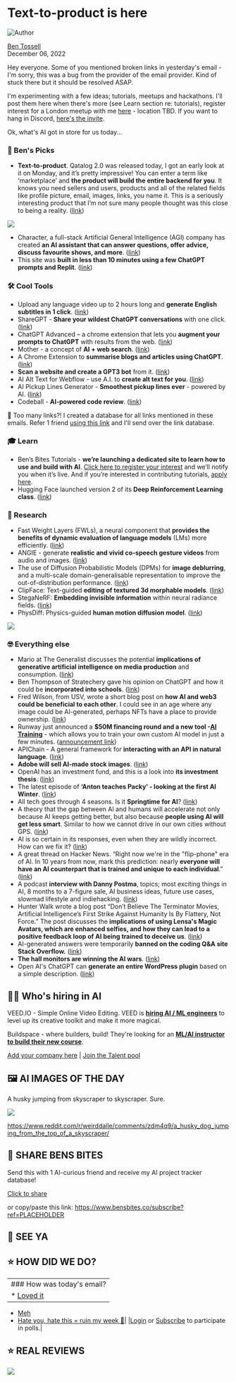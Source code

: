 # Text-to-product is here

![Author](https://media.beehiiv.com/cdn-cgi/image/fit=scale-down,format=auto,onerror=redirect,quality=80/uploads/user/profile_picture/fc858b4d-39e3-4be1-abf4-2b55504e21a2/thumb_uJ4UYake_400x400.jpg)

[Ben Tossell](https://www.twitter.com/bentossell)\
December 06, 2022

Hey everyone. Some of you mentioned broken links in yesterday's email - I'm sorry, this was a bug from the provider of the email provider. Kind of stuck there but it should be resolved ASAP.

I'm experimenting with a few ideas; tutorials, meetups and hackathons. I'll post them here when there's more (see Learn section re: tutorials), register interest for a London meetup with me [here](https://lu.ma/bensbites) - location TBD. If you want to hang in Discord, [here's the invite](https://discord.gg/hmFBEPR8).

Ok, what's AI got in store for us today...

### **🤌 Ben's Picks**

- **Text-to-product**. Qatalog 2.0 was released today, I got an early look at it on Monday, and it’s pretty impressive! You can enter a term like ‘marketplace’ and **the product will build the entire backend for you**. It knows you need sellers and users, products and all of the related fields like profile picture, email, images, links, you name it. This is a seriously interesting product that I’m not sure many people thought was this close to being a reality. ([link](https://qatalog.com/))

![](https://media.beehiiv.com/cdn-cgi/image/fit=scale-down,format=auto,onerror=redirect,quality=80/uploads/asset/file/44658eeb-9721-4dcc-9921-a1c140b97770/ezgif.com-gif-maker__35_.gif)

- Character, a full-stack Artificial General Intelligence (AGI) company has created **an AI assistant that can answer questions, offer advice, discuss favourite shows, and more**. ([link](https://www.google.com/url?q=https://blog.character.ai/introducing-character/\&sa=D\&source=editors\&ust=1670329759909255\&usg=AOvVaw28U1iqdo9xQDGEXe46aVT0))
- This site was **built in less than 10 minutes using a few ChatGPT prompts and Replit**. ([link](https://www.google.com/url?q=https://twitter.com/replit/status/1599803817515548674\&sa=D\&source=editors\&ust=1670329759908795\&usg=AOvVaw3Pg3judnyaL7jqRJsTxwWB))

### **🛠️ Cool Tools**

- Upload any language video up to 2 hours long and **generate English subtitles in 1 click**. ([link](https://www.google.com/url?q=https://www.supertranslate.ai/\&sa=D\&source=editors\&ust=1670329759909663\&usg=AOvVaw0LckHeI905N8u5Ki6voouq))
- ShareGPT - **Share your wildest ChatGPT conversations** with one click. ([link](https://www.google.com/url?q=https://sharegpt.com/\&sa=D\&source=editors\&ust=1670329759909902\&usg=AOvVaw1CKHaD_A-e03ucnj_j3pCM))
- ChatGPT Advanced – a chrome extension that lets you **augment your prompts to ChatGPT** with results from the web. ([link](https://www.google.com/url?q=https://github.com/qunash/chatgpt-advanced\&sa=D\&source=editors\&ust=1670329759910150\&usg=AOvVaw24CCy8fONzqX9o9uda_2rQ))
- ​​Mother - a concept of **AI + web search**. ([link](https://www.google.com/url?q=https://twitter.com/vladquant/status/1599852381453549568\&sa=D\&source=editors\&ust=1670329759910400\&usg=AOvVaw2CNoIV6ehbIgVyoYy_bqGi))
- A Chrome Extension to **summarise blogs and articles using ChatGPT**. ([link](https://www.google.com/url?q=https://github.com/clmnin/summarize.site\&sa=D\&source=editors\&ust=1670329759910638\&usg=AOvVaw2eh81EVwn7-nkxcX60zBk1))
- **Scan a website and create a GPT3 bot** from it. ([link](https://www.google.com/url?q=https://chatessential.eyelevel.ai/demo\&sa=D\&source=editors\&ust=1670329759910878\&usg=AOvVaw1qB6yTA4RRz3Nbn86af3Mb))
- AI Alt Text for Webflow - use A.I. to **create alt text for you**. ([link](https://www.google.com/url?q=https://chrome.google.com/webstore/detail/ai-alt-text-for-webflow-b/lkffhkdaodfkeddbhicfkigpnneidbfb\&sa=D\&source=editors\&ust=1670329759911160\&usg=AOvVaw3ko0dlcWUe1x8CZ8RqDOnO))
- AI Pickup Lines Generator - **Smoothest pickup lines ever** - powered by AI. ([link](https://www.google.com/url?q=https://www.aipickuplines.com/\&sa=D\&source=editors\&ust=1670329759911418\&usg=AOvVaw18q8QzxDPIT4VWHTIi_ksg))
- Codeball - **AI-powered code review**. ([link](https://www.google.com/url?q=https://codeball.ai/\&sa=D\&source=editors\&ust=1670329759911706\&usg=AOvVaw1VSpi9bqx37Z2Lf4kt5Tnx))

👋 Too many links?! I created a database for all links mentioned in these emails. Refer 1 friend [using this link](https://www.bensbites.co/subscribe?ref=PLACEHOLDER) and I'll send over the link database.

### **🎓 Learn**

- Ben’s Bites Tutorials - **we’re launching a dedicated site to learn how to use and build with AI**. [Click here to register your interest](https://airtable.com/shrU24EDbHnl36Zol) and we’ll notify you when it’s live. And if you’re interested in contributing tutorials, [apply here](https://www.google.com/url?q=https://airtable.com/shrLpJNt7UJSDyUhU\&sa=D\&source=editors\&ust=1670329759912563\&usg=AOvVaw0ls72fNQ4qPq9MZECE1nE7).
- Hugging Face launched version 2 of its **Deep Reinforcement Learning class**. ([link](https://www.google.com/url?q=https://huggingface.co/deep-rl-course/unit0/introduction\&sa=D\&source=editors\&ust=1670329759912838\&usg=AOvVaw3_kuUyp-e_2EqeDZA-8v4M))

### **🔬 Research**

- Fast Weight Layers (FWLs), a neural component that **provides the benefits of dynamic evaluation of language models** (LMs) more efficiently. ([link](https://www.google.com/url?q=https://arxiv.org/abs/2212.02475\&sa=D\&source=editors\&ust=1670329759913206\&usg=AOvVaw3MhEIGYpyVNK1KJqgfp8jZ))
- ANGIE - generate **realistic and vivid co-speech gesture videos** from audio and images. ([link](https://www.google.com/url?q=https://alvinliu0.github.io/projects/ANGIE\&sa=D\&source=editors\&ust=1670329759913459\&usg=AOvVaw00ffXmQTmVwGH02EaRl7o0))
- The use of Diffusion Probabilistic Models (DPMs) for **image deblurring**, and a multi-scale domain-generalisable representation to improve the out-of-distribution performance. ([link](https://www.google.com/url?q=https://arxiv.org/abs/2212.01789\&sa=D\&source=editors\&ust=1670329759914002\&usg=AOvVaw21IyIg86VI5NZaFPZ7cxnj))
- ClipFace: Text-guided **editing of textured 3d morphable models**. ([link](https://shivangi-aneja.github.io/projects/clipface/))
- StegaNeRF: **Embedding invisible information** within neural radiance fields. ([link](https://xggnet.github.io/StegaNeRF/))
- PhysDiff: Physics-guided **human motion diffusion model**. ([link](https://www.google.com/url?q=https://nvlabs.github.io/PhysDiff/\&sa=D\&source=editors\&ust=1670329759913707\&usg=AOvVaw2Qki_tQtyHoKHSXVW4W2pg))

![](https://media.beehiiv.com/cdn-cgi/image/fit=scale-down,format=auto,onerror=redirect,quality=80/uploads/asset/file/c5aa719b-fd39-46f8-80ee-3c2e0c1efd9a/ezgif.com-gif-maker__36_.gif)

### **🤓 Everything else**

- Mario at The Generalist discusses the potential **implications of generative artificial intelligence on media production** and consumption. ([link](https://www.google.com/url?q=https://www.generalist.com/briefing/endless-media\&sa=D\&source=editors\&ust=1670329759914408\&usg=AOvVaw2ngEk_YIqS3wrbXViOT1PL))
- Ben Thompson of Stratechery gave his opinion on ChatGPT and how it could be **incorporated into schools**. ([link](https://www.google.com/url?q=https://stratechery.com/2022/ai-homework/\&sa=D\&source=editors\&ust=1670329759914657\&usg=AOvVaw1iFMEAZmIS-Ls8rAa_kPUQ))
- Fred Wilson, from USV, wrote a short blog post on **how AI and web3 could be beneficial to each other**. I could see in an age where any image could be AI-generated, perhaps NFTs have a place to provide ownership. ([link](https://www.google.com/url?q=https://avc.com/2022/12/sign-everything/\&sa=D\&source=editors\&ust=1670329759914919\&usg=AOvVaw2RpClvYJ_cKvlNKYWDAXMe))
- Runway just announced a **$50M financing round and a new tool -**[**AI Training**](https://www.google.com/url?q=https://twitter.com/runwayml/status/1599765518344282113\&sa=D\&source=editors\&ust=1670329759915242\&usg=AOvVaw2NQTrs4heNE9AxULHWINNv) - which allows you to train your own custom AI model in just a few minutes. ([announcement link](https://www.google.com/url?q=https://www.forbes.com/sites/kenrickcai/2022/12/05/runway-ml-series-c-funding-500-million-valuation/\&sa=D\&source=editors\&ust=1670329759915564\&usg=AOvVaw3L6UtoSzdSDzMkAPZLxBiZ))
- APIChain - A general framework for **interacting with an API in natural language**. ([link](https://www.google.com/url?q=https://twitter.com/hwchase17/status/1599792665578831878\&sa=D\&source=editors\&ust=1670329759915950\&usg=AOvVaw06gxQiKvuW7shFgHtaE3dG))
- **Adobe will sell AI-made stock images**. ([link](https://www.google.com/url?q=https://www.axios.com/2022/12/05/adobe-ai-made-stock-images\&sa=D\&source=editors\&ust=1670329759916304\&usg=AOvVaw3PuAwY10fP9VA7EGe4V80D))
- OpenAI has an investment fund, and this is a look into **its investment thesis**. ([link](https://www.google.com/url?q=https://www.emergingtechbrew.com/stories/2022/12/05/openai-is-also-a-startup-investor-here-s-its-investment-thesis\&sa=D\&source=editors\&ust=1670329759916634\&usg=AOvVaw0gvEQeP8UzsZ2vOOI_n_oP))
- The latest episode of **‘Anton teaches Packy’ - looking at the first AI Winter**. ([link](https://www.google.com/url?q=https://youtu.be/MpBdVJEx2Aw\&sa=D\&source=editors\&ust=1670329759916886\&usg=AOvVaw3KrVkBPzDXW3BXxjLQXo96))
- All tech goes through 4 seasons. Is it **Springtime for AI**? ([link](https://www.google.com/url?q=https://www.notboring.co/p/four-seasons-total-tech\&sa=D\&source=editors\&ust=1670329759917140\&usg=AOvVaw0O-WryaWRuSEYH1N1UaZyS))
- A theory that the gap between AI and humans will accelerate not only because AI keeps getting better, but also because **people using AI will get less smart**. Similar to how we cannot drive in our own cities without GPS. ([link](https://www.google.com/url?q=https://twitter.com/eladgil/status/1599800804961320960\&sa=D\&source=editors\&ust=1670329759917397\&usg=AOvVaw3RdBjLEb6Wo5BEQr45cYG8))
- AI is so certain in its responses, even when they are wildly incorrect. How can we fix it? ([link](https://www.google.com/url?q=https://twitter.com/drjimfan/status/1599854164204736512\&sa=D\&source=editors\&ust=1670329759917650\&usg=AOvVaw0x8vBZacvJAJBT4bddvSZX))
- A great thread on Hacker News. “Right now we're in the "flip-phone" era of AI. In 10 years from now, mark this prediction: nearly **everyone will have an AI counterpart that is trained and unique to each individual**.” ([link](https://www.google.com/url?q=https://news.ycombinator.com/item?id%3D33868515\&sa=D\&source=editors\&ust=1670329759917910\&usg=AOvVaw3hZILdDLc0k1w1ZONDrRBh))
- A podcast **interview with Danny Postma**, topics; most exciting things in AI, 8 months to a 7-figure sale, AI business ideas, future use cases, slowmad lifestyle and indiehacking. ([link](https://www.google.com/url?q=https://youtu.be/4PWqRILYz8U\&sa=D\&source=editors\&ust=1670329759918153\&usg=AOvVaw3mqt12dIMTaz-_9eGgw4t_))
- Hunter Walk wrote a blog post “Don’t Believe The Terminator Movies, Artificial Intelligence’s First Strike Against Humanity Is By Flattery, Not Force.” The post discusses the **implications of using Lensa's Magic Avatars, which are enhanced selfies, and how they can lead to a positive feedback loop of AI being trained to deceive us**. ([link](https://www.google.com/url?q=https://hunterwalk.medium.com/dont-believe-the-terminator-movies-artificial-intelligence-s-first-strike-against-humanity-is-by-5b091b60ff83\&sa=D\&source=editors\&ust=1670329759918474\&usg=AOvVaw2iJNVqEzDztiznqRdJDohH))
- AI-generated answers were temporarily **banned on the coding Q\&A site Stack Overflow.** ([link](https://www.google.com/url?q=https://www.theverge.com/2022/12/5/23493932/chatgpt-ai-generated-answers-temporarily-banned-stack-overflow-llms-dangers\&sa=D\&source=editors\&ust=1670329759918773\&usg=AOvVaw04tbO1uf05N_03kHQu8F1n))
- **The hall monitors are winning the AI wars**. ([link](https://www.google.com/url?q=https://www.jonstokes.com/p/the-hall-monitors-are-winning-the\&sa=D\&source=editors\&ust=1670329759919034\&usg=AOvVaw21JjvGZdQChef9d3rtHwEl))
- Open AI's ChatGPT can **generate an entire WordPress plugin** based on a simple description. ([link](https://twitter.com/johnofhousejohn/status/1599932681076473856))

## **🧑‍💻 Who's hiring in AI**

VEED.IO - Simple Online Video Editing. VEED is **[hiring AI / ML engineers](https://veed.teamtailor.com/jobs/2145526-senior-software-engineer-ai-team)** to level up its creative toolkit and make it more magical.

Buildspace - where builders, build! They're looking for an **[ML/AI instructor to build their new course](https://buildspace.so/join)**.

[Add your company here](https://bensbites.pallet.com/hire) | [Join the Talent pool](https://bensbites.pallet.com/talent/welcome?referral=true\&step=welcome\&pallet=)

## **🖼 AI IMAGES OF THE DAY**

A husky jumping from skyscraper to skyscraper. Sure.

![](https://media.beehiiv.com/cdn-cgi/image/fit=scale-down,format=auto,onerror=redirect,quality=80/uploads/asset/file/f5bc9354-d22b-427e-8767-2d5915bd0d6f/yf2q9rkzn54a1.jpg)

<https://www.reddit.com/r/weirddalle/comments/zdm4q9/a_husky_dog_jumping_from_the_top_of_a_skyscraper/>

## **🤗 SHARE BENS BITES**

Send this with 1 AI-curious friend and receive my AI project tracker database!

[Click to share](https://www.bensbites.co/subscribe?ref=PLACEHOLDER)

or copy/paste this link: https://www.bensbites.co/subscribe?ref=PLACEHOLDER

## **👋 SEE YA**

## **⭐️ HOW DID WE DO?**

||
|:---|
|### How was today's email?|
|\* [Loved it](https://www.bensbites.co/login)

- [Meh](https://www.bensbites.co/login)
- [Hate you, hate this = ruin my week 🥹](https://www.bensbites.co/login)|
  |[Login](https://www.bensbites.co/login) or [Subscribe](https://www.bensbites.co/subscribe) to participate in polls.|

## **⭐️ REAL** REVIEWS

![](https://media.beehiiv.com/cdn-cgi/image/fit=scale-down,format=auto,onerror=redirect,quality=80/uploads/asset/file/fedbeeff-a2f3-4ff2-bd78-903435701f37/Screenshot_2022-10-26_at_14.02.06.png)
